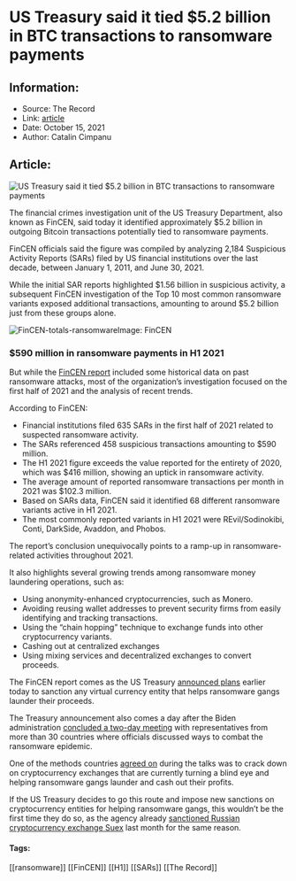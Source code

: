 # US Treasury said it tied $5.2 billion in BTC transactions to ransomware payments
### 

## Information:
+ Source: The Record
+ Link: [article](https://therecord.media/treasury-said-it-tied-5-2-billion-in-btc-transactions-to-ransomware-payments/)
+ Date: October 15, 2021
+ Author: Catalin Cimpanu


## Article:
![US Treasury said it tied $5.2 billion in BTC transactions to ransomware payments](https://therecord.media/wp-content/uploads/2021/08/money-laundering.png)

The financial crimes investigation unit of the US Treasury Department, also known as FinCEN, said today it identified approximately $5.2 billion in outgoing Bitcoin transactions potentially tied to ransomware payments.


FinCEN officials said the figure was compiled by analyzing 2,184 Suspicious Activity Reports (SARs) filed by US financial institutions over the last decade, between January 1, 2011, and June 30, 2021.


While the initial SAR reports highlighted $1.56 billion in suspicious activity, a subsequent FinCEN investigation of the Top 10 most common ransomware variants exposed additional transactions, amounting to around $5.2 billion just from these groups alone.


![FinCEN-totals-ransomware](https://www-therecord.recfut.com/wp-content/uploads/2021/10/FinCEN-totals-ransomware.png)Image: FinCEN
### $590 million in ransomware payments in H1 2021


But while the [FinCEN report](https://www.fincen.gov/news/news-releases/ransomware-trends-bank-secrecy-act-data-between-january-2021-and-june-2021) included some historical data on past ransomware attacks, most of the organization’s investigation focused on the first half of 2021 and the analysis of recent trends.


According to FinCEN:


* Financial institutions filed 635 SARs in the first half of 2021 related to suspected ransomware activity.
* The SARs referenced 458 suspicious transactions amounting to $590 million.
* The H1 2021 figure exceeds the value reported for the entirety of 2020, which was $416 million, showing an uptick in ransomware activity.
* The average amount of reported ransomware transactions per month in 2021 was $102.3 million.
* Based on SARs data, FinCEN said it identified 68 different ransomware variants active in H1 2021.
* The most commonly reported variants in H1 2021 were REvil/Sodinokibi, Conti, DarkSide, Avaddon, and Phobos.


The report’s conclusion unequivocally points to a ramp-up in ransomware-related activities throughout 2021.


It also highlights several growing trends among ransomware money laundering operations, such as:


* Using anonymity-enhanced cryptocurrencies, such as Monero.
* Avoiding reusing wallet addresses to prevent security firms from easily identifying and tracking transactions.
* Using the “chain hopping” technique to exchange funds into other cryptocurrency variants.
* Cashing out at centralized exchanges
* Using mixing services and decentralized exchanges to convert proceeds.


The FinCEN report comes as the US Treasury [announced plans](https://home.treasury.gov/news/press-releases/jy0410) earlier today to sanction any virtual currency entity that helps ransomware gangs launder their proceeds.


The Treasury announcement also comes a day after the Biden administration [concluded a two-day meeting](https://therecord.media/u-s-convenes-30-countries-on-ransomware-threat-without-russia-or-china/) with representatives from more than 30 countries where officials discussed ways to combat the ransomware epidemic.


One of the methods countries [agreed on](https://www.whitehouse.gov/briefing-room/statements-releases/2021/10/14/joint-statement-of-the-ministers-and-representatives-from-the-counter-ransomware-initiative-meeting-october-2021/) during the talks was to crack down on cryptocurrency exchanges that are currently turning a blind eye and helping ransomware gangs launder and cash out their profits.


If the US Treasury decides to go this route and impose new sanctions on cryptocurrency entities for helping ransomware gangs, this wouldn’t be the first time they do so, as the agency already [sanctioned Russian cryptocurrency exchange Suex](https://therecord.media/us-treasury-sanctions-cryptocurrency-exchange-linked-to-ransomware-operations/) last month for the same reason.





#### Tags:
[[ransomware]] [[FinCEN]] [[H1]] [[SARs]] [[The Record]]
